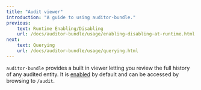 ```yaml
---
title: "Audit viewer"
introduction: "A guide to using auditor-bundle."
previous:
    text: Runtime Enabling/Disabling
    url: /docs/auditor-bundle/usage/enabling-disabling-at-runtime.html
next:
    text: Querying
    url: /docs/auditor-bundle/usage/querying.html
---
```


`auditor-bundle` provides a built in viewer letting you review the full history of any audited entity. 
It is [enabled](../usage/enabling-disabling-at-runtime.html#at-runtime-enabledisable) by default and 
can be accessed by browsing to `/audit`.
 
